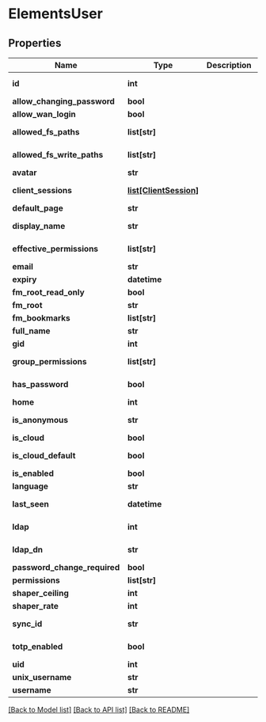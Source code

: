 # ElementsUser

## Properties

Name | Type | Description | Notes
------------ | ------------- | ------------- | -------------
**id** | **int** |  | [optional] [readonly] 
**allow_changing_password** | **bool** |  | [optional] 
**allow_wan_login** | **bool** |  | [optional] 
**allowed_fs_paths** | **list[str]** |  | [optional] [readonly] 
**allowed_fs_write_paths** | **list[str]** |  | [optional] [readonly] 
**avatar** | **str** |  | [optional] 
**client_sessions** | [**list[ClientSession]**](ClientSession.md) |  | [optional] [readonly] 
**default_page** | **str** |  | [optional] 
**display_name** | **str** |  | [optional] [readonly] 
**effective_permissions** | **list[str]** |  | [optional] [readonly] 
**email** | **str** |  | [optional] 
**expiry** | **datetime** |  | [optional] 
**fm_root_read_only** | **bool** |  | [optional] 
**fm_root** | **str** |  | [optional] 
**fm_bookmarks** | **list[str]** |  | [optional] 
**full_name** | **str** |  | [optional] 
**gid** | **int** |  | [optional] 
**group_permissions** | **list[str]** |  | [optional] [readonly] 
**has_password** | **bool** |  | [optional] [readonly] 
**home** | **int** |  | [optional] 
**is_anonymous** | **str** |  | [optional] [readonly] 
**is_cloud** | **bool** |  | [optional] 
**is_cloud_default** | **bool** |  | [optional] [readonly] 
**is_enabled** | **bool** |  | [optional] 
**language** | **str** |  | [optional] 
**last_seen** | **datetime** |  | [optional] [readonly] 
**ldap** | **int** |  | [optional] [readonly] 
**ldap_dn** | **str** |  | [optional] [readonly] 
**password_change_required** | **bool** |  | [optional] 
**permissions** | **list[str]** |  | 
**shaper_ceiling** | **int** |  | [optional] 
**shaper_rate** | **int** |  | [optional] 
**sync_id** | **str** |  | [optional] [readonly] 
**totp_enabled** | **bool** |  | [optional] [readonly] 
**uid** | **int** |  | [optional] 
**unix_username** | **str** |  | [optional] 
**username** | **str** |  | 

[[Back to Model list]](../#documentation-for-models) [[Back to API list]](../#documentation-for-api-endpoints) [[Back to README]](../)


